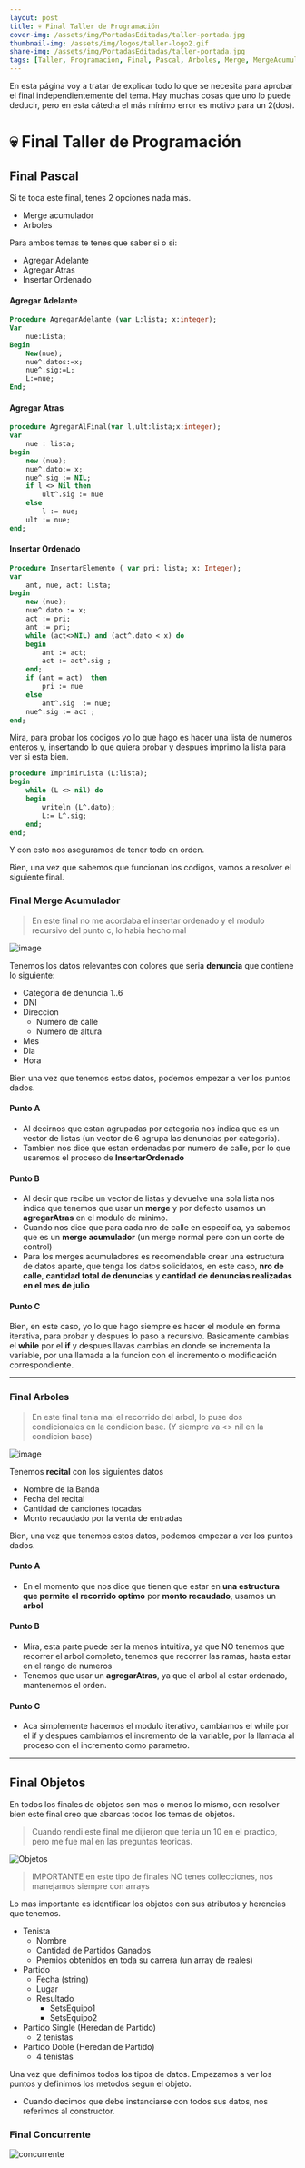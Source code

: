 ```yaml
---
layout: post
title: 💀 Final Taller de Programación 
cover-img: /assets/img/PortadasEditadas/taller-portada.jpg
thumbnail-img: /assets/img/logos/taller-logo2.gif
share-img: /assets/img/PortadasEditadas/taller-portada.jpg
tags: [Taller, Programacion, Final, Pascal, Arboles, Merge, MergeAcumulador]
---
```


En esta página voy a tratar de explicar todo lo que se necesita para aprobar el final independientemente del tema. Hay muchas cosas que uno lo puede deducir, pero en esta cátedra el más mínimo error es motivo para un 2(dos).

# 💀 Final Taller de Programación


## Final Pascal

Si te toca este final, tenes 2 opciones nada más. 
- Merge acumulador
- Arboles

Para ambos temas te tenes que saber si o si:
- Agregar Adelante
- Agregar Atras
- Insertar Ordenado

#### Agregar Adelante

```pascal
Procedure AgregarAdelante (var L:lista; x:integer);
Var 
    nue:Lista;
Begin  
    New(nue);  
    nue^.datos:=x;  
    nue^.sig:=L;  
    L:=nue;
End;    
```

#### Agregar Atras

```pascal
procedure AgregarAlFinal(var l,ult:lista;x:integer); 
var  
    nue : lista;
begin 
    new (nue);
    nue^.dato:= x;
    nue^.sig := NIL;
    if l <> Nil then 
        ult^.sig := nue
    else 
        l := nue;
    ult := nue;
end;
```

#### Insertar Ordenado

```pascal
Procedure InsertarElemento ( var pri: lista; x: Integer);
var 
    ant, nue, act: lista;
begin
    new (nue);
    nue^.dato := x;
    act := pri;
    ant := pri;
    while (act<>NIL) and (act^.dato < x) do 
    begin
        ant := act;
        act := act^.sig ;
    end;
    if (ant = act)  then 
        pri := nue   
    else  
        ant^.sig  := nue; 
    nue^.sig := act ;
end;
```

Mira, para probar los codigos yo lo que hago es hacer una lista de numeros enteros y, insertando lo que quiera probar y despues imprimo la lista para ver si esta bien. 

```pascal
procedure ImprimirLista (L:lista);
begin
    while (L <> nil) do 
    begin
        writeln (L^.dato);
        L:= L^.sig;
    end;
end;
```

Y con esto nos aseguramos de tener todo en orden.


Bien, una vez que sabemos que funcionan los codigos, vamos a resolver el siguiente final.

### Final Merge Acumulador

> En este final no me acordaba el insertar ordenado y el modulo recursivo del punto c, lo habia hecho mal

![image](https://github.com/Fabian-Martinez-Rincon/Fabian-Martinez-Rincon/assets/55964635/fa8d3aea-b55f-4814-b3bc-3afb4082798e)

Tenemos los datos relevantes con colores que seria **denuncia** que contiene lo siguiente:

- Categoria de denuncia 1..6
- DNI
- Direccion
    - Numero de calle
    - Numero de altura
- Mes
- Dia
- Hora

Bien una vez que tenemos estos datos, podemos empezar a ver los puntos dados.

#### Punto A
- Al decirnos que estan agrupadas por categoria nos indica que es un vector de listas (un vector de 6 agrupa las denuncias por categoria).
- Tambien nos dice que estan ordenadas por numero de calle, por lo que usaremos el proceso de **InsertarOrdenado**

#### Punto B

- Al decir que recibe un vector de listas y devuelve una sola lista nos indica que tenemos que usar un **merge** y por defecto usamos un **agregarAtras** en el modulo de minimo.
- Cuando nos dice que para cada nro de calle en especifica, ya sabemos que es un **merge acumulador** (un merge normal pero con un corte de control)
- Para los merges acumuladores es recomendable crear una estructura de datos aparte, que tenga los datos solicidatos, en este caso, **nro de calle**, **cantidad total de denuncias** y **cantidad de denuncias realizadas en el mes de julio**

#### Punto C
Bien, en este caso, yo lo que hago siempre es hacer el module en forma iterativa, para probar y despues lo paso a recursivo. Basicamente cambias el **while** por el **if** y despues llavas cambias en donde se incrementa la variable, por una llamada a la funcion con el incremento o modificación correspondiente.

---

### Final Arboles

> En este final tenia mal el recorrido del arbol, lo puse dos condicionales en la condicion base. (Y siempre va <> nil en la condicion base)

![image](https://github.com/Fabian-Martinez-Rincon/Fabian-Martinez-Rincon/assets/55964635/749e071a-179f-4db5-97f3-1c2ede2e5fb8)

Tenemos **recital** con los siguientes datos

- Nombre de la Banda
- Fecha del recital
- Cantidad de canciones tocadas
- Monto recaudado por la venta de entradas

Bien, una vez que tenemos estos datos, podemos empezar a ver los puntos dados.

#### Punto A
- En el momento que nos dice que tienen que estar en **una estructura que permite el recorrido optimo** por **monto recaudado**, usamos un **arbol**

#### Punto B

- Mira, esta parte puede ser la menos intuitiva, ya que NO tenemos que recorrer el arbol completo, tenemos que recorrer las ramas, hasta estar en el rango de numeros
- Tenemos que usar un **agregarAtras**, ya que el arbol al estar ordenado, mantenemos el orden.

#### Punto C

- Aca simplemente hacemos el modulo iterativo, cambiamos el while por el if y despues cambiamos el incremento de la variable, por la llamada al proceso con el incremento como parametro.

---

## Final Objetos

En todos los finales de objetos son mas o menos lo mismo, con resolver bien este final creo que abarcas todos los temas de objetos.

> Cuando rendi este final me dijieron que tenia un 10 en el practico, pero me fue mal en las preguntas teoricas.

![Objetos](https://github.com/Fabian-Martinez-Rincon/Fabian-Martinez-Rincon/assets/55964635/45f4d6a1-edba-4c42-9dfa-eb40fa405f33)

> IMPORTANTE en este tipo de finales NO tenes collecciones, nos manejamos siempre con arrays

Lo mas importante es identificar los objetos con sus atributos y herencias que tenemos.

- Tenista
    - Nombre
    - Cantidad de Partidos Ganados
    - Premios obtenidos en toda su carrera (un array de reales)
- Partido
    - Fecha (string)
    - Lugar
    - Resultado
        - SetsEquipo1
        - SetsEquipo2
- Partido Single (Heredan de Partido) 
    - 2 tenistas
- Partido Doble (Heredan de Partido)
    - 4 tenistas

Una vez que definimos todos los tipos de datos. Empezamos a ver los puntos y definimos los metodos segun el objeto.
- Cuando decimos que debe instanciarse con todos sus datos, nos referimos al constructor.


### Final Concurrente
![concurrente](https://github.com/Fabian-Martinez-Rincon/Fabian-Martinez-Rincon/assets/55964635/3bca1075-53a7-4524-955d-bc41ca1af59a)

